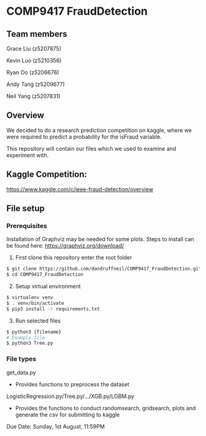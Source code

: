 # COMP9417 FraudDetection

## Team members
Grace Liu (z5207875) 

Kevin Luo (z5210356) 

Ryan Oo (z5206676) 

Andy Tang (z5209677) 

Neil Yang (z5207831)

## Overview
We decided to do a research prediction competition on kaggle, where we were required to predict a probability for the isFraud variable.

This repository will contain our files which we used to examine and experiment with.

## Kaggle Competition:
https://www.kaggle.com/c/ieee-fraud-detection/overview


## File setup

### Prerequisites

Installation of Graphviz may be needed for some plots.
Steps to install can be found here: https://graphviz.org/download/

1. First clone this repository enter the root folder
```bash
$ git clone https://github.com/dandruffneil/COMP9417_FraudDetection.git
$ cd COMP9417_FraudDetection
```
2. Setup virtual environment
```bash
$ virtualenv venv
$ . venv/bin/activate
$ pip3 install -r requirements.txt
```
3. Run selected files
```bash
$ python3 {filename}
# Example file
$ python3 Tree.py
```

### File types

get_data.py

- Provides functions to preprocess the dataset

LogisticRegression.py/Tree.py/.../XGB.py/LGBM.py

- Provides the functions to conduct randomsearch, gridsearch, plots and generate the csv for submitting to kaggle

Due Date: Sunday, 1st August, 11:59PM